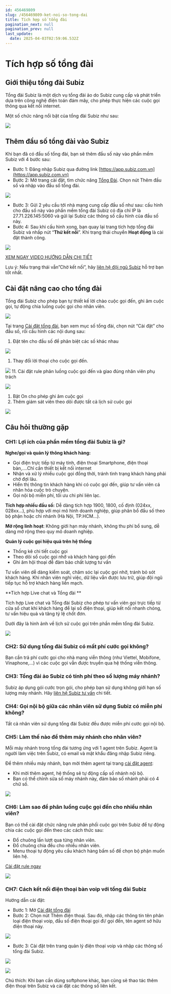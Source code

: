 ```yaml
---
id: 456469809
slug: /456469809-ket-noi-so-tong-dai
title: Tích hợp số tổng đài
pagination_next: null
pagination_prev: null
last_update:
  date: 2025-04-03T02:59:06.532Z
---
```


# Tích hợp số tổng đài



## Giới thiệu tổng đài Subiz


Tổng đài Subiz là một dịch vụ tổng đài ảo do Subiz cung cấp và phát triển dựa trên công nghệ điện toán đám mây, cho phép thực hiện các cuộc gọi thông qua kết nối internet. 



Một số chức năng nổi bật của tổng đài Subiz như sau:




![](https://vcdn.subiz-cdn.com/file/fishbrjxsclzvpkxgzls_acpxkgumifuoofoosble/unnamed.png)

## Thêm đầu số tổng đài vào Subiz


Khi bạn đã có đầu số tổng đài, bạn sẽ thêm đầu số này vào phần mềm Subiz với 4 bước sau:

- Bước 1: Đăng nhập Subiz qua đường link [https://app.subiz.com.vn](https://app.subiz.com.vn)
- Bước 2: Mở trang cài đặt, tìm chức năng [Tổng Đài](https://app.subiz.com.vn/settings/call-center). Chọn nút Thêm đầu số và nhập vào đầu số tổng đài.




![](https://vcdn.subiz-cdn.com/file/fishbrjxvzrorkodsuih_acpxkgumifuoofoosble/unnamed.png)




- Bước 3: Gửi 2 yêu cầu tới nhà mạng cung cấp đầu số như sau: cấu hình cho đầu số này vào phần mềm tổng đài Subiz có địa chỉ IP là 27.71.226.145:5060 và gửi lại Subiz các thông số cấu hình của đầu số này.
- Bước 4: Sau khi cấu hình xong, bạn quay lại trang tích hợp tổng đài Subiz và nhấp nút “**Thử kết nối**”. Khi trạng thái chuyển **Hoạt động** là cài đặt thành công.


![](https://vcdn.subiz-cdn.com/file/fishbrlyxszfntnsrouk_acpxkgumifuoofoosble/unnamed.png)




[XEM NGAY VIDEO HƯỚNG DẪN CHI TIẾT](https://www.youtube.com/watch?v=ABs3FNMf4EI)



Lưu ý: Nếu trạng thái vẫn”Chờ kết nối”, hãy [liên hệ đội ngũ Subiz](https://zalo.me/935022139843821727) hỗ trợ bạn tốt nhất. 
## Cài đặt nâng cao cho tổng đài


Tổng đài Subiz cho phép bạn tự thiết kế lời chào cuộc gọi đến, ghi âm cuộc gọi, tự động chia luồng cuộc gọi cho nhân viên. 




![](https://vcdn.subiz-cdn.com/file/fishbrjyfxqcgbbqqdnr_acpxkgumifuoofoosble/unnamed.png)




Tại trang [Cài đặt tổng đài](https://app.subiz.com.vn/settings/call-center), bạn xem mục số tổng đài, chọn nút “Cài đặt” cho đầu số, rồi cấu hình các nội dung sau:

01. Đặt tên cho đầu số để phân biệt các số khác nhau


![](https://vcdn.subiz-cdn.com/file/fishbrjyjnlwtiffbrdo_acpxkgumifuoofoosble/unnamed.png)




01. Thay đổi lời thoại cho cuộc gọi đến. 




![](https://vcdn.subiz-cdn.com/file/fishbrjyonkvuwmblbjw_acpxkgumifuoofoosble/unnamed.png)
11. Cài đặt rule phân luồng cuộc gọi đến và giao đúng nhân viên phụ trách




![](https://vcdn.subiz-cdn.com/file/fishbrjytiwfuvqotufo_acpxkgumifuoofoosble/unnamed.png)


01. Bật On cho phép ghi âm cuộc gọi
11. Thêm giám sát viên theo dõi được tất cả lịch sử cuộc gọi


![](https://vcdn.subiz-cdn.com/file/fishbrjyxpbufztsfeab_acpxkgumifuoofoosble/unnamed.png)
## Câu hỏi thường gặp

### CH1: Lợi ích của phần mềm tổng đài Subiz là gì? 


**Nghe/gọi và quản lý thông khách hàng:**

- Gọi điện trực tiếp từ máy tính, điện thoại Smartphone, điện thoại bàn,....Chỉ cần thiết bị kết nối internet
- Nhận và xử lý nhiều cuộc gọi đồng thời, tránh tình trạng khách hàng phải chờ đợi lâu.
- Hiển thị thông tin khách hàng khi có cuộc gọi đến, giúp tư vấn viên cá nhân hóa cuộc trò chuyện.
- Gọi nội bộ miễn phí, tối ưu chi phí liên lạc.

**Tích hợp nhiều đầu số:** Dễ dàng tích hợp 1900, 1800, cố định (024xx, 028xx…), phù hợp với mọi mô hình doanh nghiệp, giúp phân bổ đầu số theo bộ phận hoặc chi nhánh (Hà Nội, TP.HCM…).

**Mở rộng linh hoạt**: Không giới hạn máy nhánh, không thu phí bổ sung, dễ dàng mở rộng theo quy mô doanh nghiệp.

**Quản lý cuộc gọi hiệu quả trên hệ thống**

- Thống kê chi tiết cuộc gọi
- Theo dõi số cuộc gọi nhỡ và khách hàng gọi đến
- Ghi âm hội thoại để đảm bảo chất lượng tư vấn

Tư vấn viên dễ dàng kiểm soát, chăm sóc lại cuộc gọi nhỡ, tránh bỏ sót khách hàng. Khi nhân viên nghỉ việc, dữ liệu vẫn được lưu trữ, giúp đội ngũ tiếp tục hỗ trợ khách hàng liền mạch.

**Tích hợp Live chat và Tổng đài **

Tích hợp Live chat và Tổng đài Subiz cho phép tư vấn viên gọi trực tiếp từ cửa sổ chat khi khách hàng để lại số điện thoại, giúp kết nối nhanh chóng, tư vấn hiệu quả và tăng tỷ lệ chốt đơn.

Dưới đây là hình ảnh về lịch sử cuộc gọi trên phần mềm tổng đài Subiz.


![](https://vcdn.subiz-cdn.com/file/fishbrjzbaqpamywxgvd_acpxkgumifuoofoosble/unnamed.png)



### CH2: Sử dụng tổng đài Subiz có mất phí cước gọi không?


Bạn cần trả phí cước gọi cho nhà mạng viễn thông (như Viettel, Mobifone, Vinaphone,...) vì các cuộc gọi vẫn được truyền qua hệ thống viễn thông.
### CH3: Tổng đài ảo Subiz có tính phí theo số lượng máy nhánh?


Subiz áp dụng gói cước trọn gói, cho phép bạn sử dụng không giới hạn số lượng máy nhánh. Hãy [liên hệ Subiz tư vấn](https://zalo.me/935022139843821727) chi tiết.
### CH4: Gọi nội bộ giữa các nhân viên sử dụng Subiz có miễn phí không?


Tất cả nhân viên sử dụng tổng đài Subiz đều được miễn phí cước gọi nội bộ.
### CH5: Làm thế nào để thêm máy nhánh cho nhân viên?


Mỗi máy nhánh trong tổng đài tương ứng với 1 agent trên Subiz. Agent là người làm việc trên Subiz, có email và mật khẩu đăng nhập Subiz riêng.



Để thêm nhiều máy nhánh, bạn mời thêm agent tại trang [cài đặt agent](https://app.subiz.com.vn/settings/agents):

- Khi mời thêm agent, hệ thống sẽ tự động cấp số nhánh nội bộ.
- Bạn có thể chỉnh sửa số máy nhánh này, đảm bảo số nhánh phải có 4 chữ số.




![](https://vcdn.subiz-cdn.com/file/fishbrjzfeqeoofohgtd_acpxkgumifuoofoosble/unnamed.png)

### CH6: Làm sao để phân luồng cuộc gọi đến cho nhiều nhân viên?


Bạn có thể cài đặt chức năng rule phân phối cuộc gọi trên Subiz để tự động chia các cuộc gọi đến theo các cách thức sau:

- Đổ chuông lần lượt qua từng nhân viên.
- Đổ chuông chia đều cho nhiều nhân viên.
- Menu thoại tự động yêu cầu khách hàng bấm số để chọn bộ phận muốn liên hệ.

[Cài đặt rule ngay](https://app.subiz.com.vn/settings/rule-setting)


![](https://vcdn.subiz-cdn.com/file/fishbrjzjvmvxukmvdfw_acpxkgumifuoofoosble/unnamed.png)



### CH7: Cách kết nối điện thoại bàn voip với tổng đài Subiz


Hướng dẫn cài đặt:

- Bước 1: Mở [Cài đặt tổng đài](https://app.subiz.com.vn/settings/call-center)
- Bước 2: Chọn nút Thêm điện thoại. Sau đó, nhập các thông tin tên phân loại điện thoại voip, đầu số điện thoại gọi đi/ gọi đến, tên agent sở hữu điện thoại này.


![](https://vcdn.subiz-cdn.com/file/fishbrjznxrvfqqywryl_acpxkgumifuoofoosble/unnamed.png)
- Bước 3: Cài đặt trên trang quản lý điện thoại voip và nhập các thông số tổng đài Subiz.




![](https://vcdn.subiz-cdn.com/file/fishbrlzdkilamytfozd_acpxkgumifuoofoosble/unnamed.png)





![](https://vcdn.subiz-cdn.com/file/fishbrjzxvrcbeqjuspk_acpxkgumifuoofoosble/unnamed.png)




Chú thích: Khi bạn cần dùng softphone khác, bạn cũng sẽ thao tác thêm điện thoại trên Subiz và cài đặt các thông số liên kết.